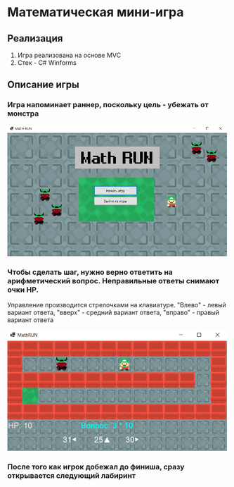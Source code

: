 # Математическая мини-игра

## Реализация
1. Игра реализована на основе MVC
2. Стек - C# Winforms

## Описание игры
### Игра напоминает раннер, поскольку цель - убежать от монстра

<img src="screenshots/screen1.png" width="500">

### Чтобы сделать шаг, нужно верно ответить на арифметический вопрос. Неправильные ответы снимают очки HP.
Управление производится стрелочками на клавиатуре. "Влево" - левый вариант ответа, "вверх" - средний вариант ответа, "вправо" - правый вариант ответа

<img src="screenshots/screen2.png" width="500">

### После того как игрок добежал до финиша, сразу открывается следующий лабиринт
	
